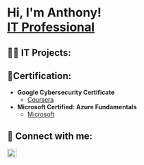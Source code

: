 <h1>Hi, I'm Anthony! <br/><a href="https://www.linkedin.com/in/anthonygomez0920/">IT Professional</a>

<h2>👨‍💻 IT Projects:</h2>

<h2>📄Certification:</h2>

- <b>Google Cybersecurity Certificate</b>
  - [Coursera](https://coursera.org/share/3d7a68d4158bafa71b7e3b7bdfd641df)
- <b>Microsoft Certified: Azure Fundamentals</b>
  - [Microsoft](https://www.credly.com/badges/cd6f9293-2965-4037-874f-b8fba08fc133?source=linked_in_profile)

<h2> 🤳 Connect with me:</h2>

[<img align="left" alt="JoshMadakor | LinkedIn" width="22px" src="https://cdn.jsdelivr.net/npm/simple-icons@v3/icons/linkedin.svg" />][linkedin]

[linkedin]: https://www.linkedin.com/in/gomanthony
